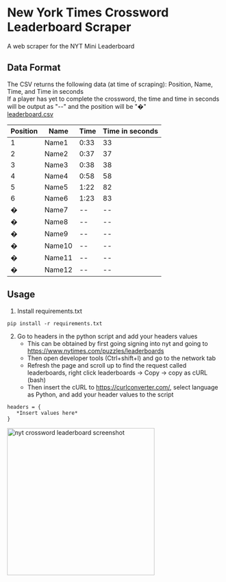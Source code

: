 # New York Times Crossword Leaderboard Scraper
A web scraper for the NYT Mini Leaderboard
## Data Format
The CSV returns the following data (at time of scraping): Position, Name, Time, and Time in seconds\
If a player has yet to complete the crossword, the time and time in seconds will be output as "--" and the position will be "�"\
[leaderboard.csv](https://github.com/powalll/New-York-Times-Crossword-Leaderboard-Scraper/files/7835980/leaderboard.csv)

| Position      | Name          | Time     | Time in seconds |
| ------------- | ------------- | -------- | -------------   |
| 1             | Name1         | 0:33     |   33            |
| 2             | Name2         | 0:37     |   37            |
| 3             | Name3         | 0:38     |   38            |
| 4             | Name4         | 0:58     |   58            |
| 5             | Name5         | 1:22     |   82            |
| 6             | Name6         | 1:23     |   83            |
| �            | Name7         | --       |   --            |
| �            | Name8         | --       |   --            |
| �            | Name9         | --       |   --            |
| �            | Name10        | --       |   --            |
| �            | Name11        | --       |   --            |
| �            | Name12        | --       |   --            |
## Usage
1. Install requirements.txt
```
pip install -r requirements.txt
```
2. Go to headers in the python script and add your headers values
   - This can be obtained by first going signing into nyt and going to https://www.nytimes.com/puzzles/leaderboards 
   - Then open developer tools (Ctrl+shift+I) and go to the network tab 
   - Refresh the page and scroll up to find the request called leaderboards, right click leaderboards -> Copy -> copy as cURL (bash)
   - Then insert the cURL to https://curlconverter.com/, select language as Python, and add your header values to the script 

```
headers = {
   *Insert values here*
}
```
<img width="344" alt="nyt crossword leaderboard screenshot" src="https://user-images.githubusercontent.com/67936152/148703808-3c758759-712f-4f26-9cca-db25f56908ef.png">

